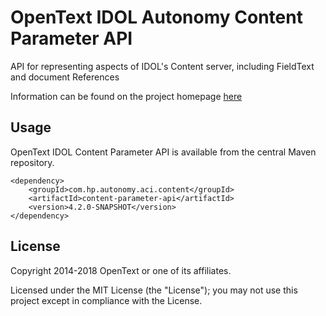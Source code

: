 # OpenText IDOL Autonomy Content Parameter API

API for representing aspects of IDOL's Content server, including FieldText and document References

Information can be found on the project homepage [here](http://opentext-idol.github.io/java-content-parameter-api)

## Usage

OpenText IDOL Content Parameter API is available from the central Maven repository.

    <dependency>
        <groupId>com.hp.autonomy.aci.content</groupId>
        <artifactId>content-parameter-api</artifactId>
        <version>4.2.0-SNAPSHOT</version>
    </dependency>

## License

Copyright 2014-2018 OpenText or one of its affiliates.

Licensed under the MIT License (the "License"); you may not use this project except in compliance with the License.

